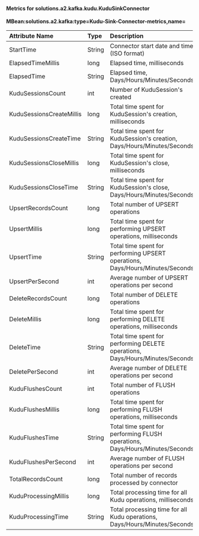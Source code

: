 #### Metrics for solutions.a2.kafka.kudu.KuduSinkConnector

**MBean:solutions.a2.kafka:type=Kudu-Sink-Connector-metrics,name=<Connector-Name>**

|Attribute Name                        |Type     |Description                                                                                       |
|:-------------------------------------|:--------|:-------------------------------------------------------------------------------------------------|
|StartTime                             |String   |Connector start date and time (ISO format)                                                        |
|ElapsedTimeMillis                     |long     |Elapsed time, milliseconds                                                                        |
|ElapsedTime                           |String   |Elapsed time, Days/Hours/Minutes/Seconds                                                          |
|KuduSessionsCount                     |int      |Number of KuduSession's created                                                                   |
|KuduSessionsCreateMillis              |long     |Total time spent for KuduSession's creation, milliseconds                                         |
|KuduSessionsCreateTime                |String   |Total time spent for KuduSession's creation, Days/Hours/Minutes/Seconds                           |
|KuduSessionsCloseMillis               |long     |Total time spent for KuduSession's close, milliseconds                                            |
|KuduSessionsCloseTime                 |String   |Total time spent for KuduSession's close, Days/Hours/Minutes/Seconds                              |
|UpsertRecordsCount                    |long     |Total number of UPSERT operations                                                                 |
|UpsertMillis                          |long     |Total time spent for performing UPSERT operations, milliseconds                                   |
|UpsertTime                            |String   |Total time spent for performing UPSERT operations, Days/Hours/Minutes/Seconds                     |
|UpsertPerSecond                       |int      |Average number of UPSERT operations per second                                                    |
|DeleteRecordsCount                    |long     |Total number of DELETE operations                                                                 |
|DeleteMillis                          |long     |Total time spent for performing DELETE operations, milliseconds                                   |
|DeleteTime                            |String   |Total time spent for performing DELETE operations, Days/Hours/Minutes/Seconds                     |
|DeletePerSecond                       |int      |Average number of DELETE operations per second                                                    |
|KuduFlushesCount                      |int      |Total number of FLUSH operations                                                                  |
|KuduFlushesMillis                     |long     |Total time spent for performing FLUSH operations, milliseconds                                    |
|KuduFlushesTime                       |String   |Total time spent for performing FLUSH operations, Days/Hours/Minutes/Seconds                      |
|KuduFlushesPerSecond                  |int      |Average number of FLUSH operations per second                                                     |
|TotalRecordsCount                     |long     |Total number of records processed by connector                                                    |
|KuduProcessingMillis                  |long     |Total processing time for all Kudu operations, milliseconds                                       |
|KuduProcessingTime                    |String   |Total processing time for all Kudu operations, Days/Hours/Minutes/Seconds                         |
